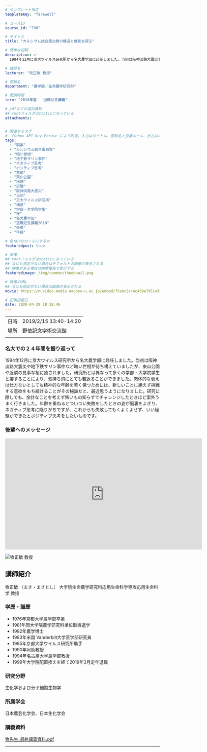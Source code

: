 ```yaml
---
# テンプレート指定
templateKey: "farewell"

# コースID
course_id: "700"

# タイトル
title: "カルシウム結合蛋白質の構造と機能を探る"

# 簡単な説明
description: >-
  1994年12月に京大ウイルス研究所から名大農学部に赴任しました。当初は阪神淡路大震災や地下鉄サリン事件など暗い世相が待ち構えていましたが、東山公園や近隣の見事な桜に癒されました。研究所とは異なって多くの学部・大学院学生と接することにより、気持ち的にとても若返ることができました。肉体的な衰えは仕方ないとしても精神的な年齢を若く保つためには、新しいことに絶えず挑戦する意欲をもち続けることがその秘 ....

# 講師名
lecturer: "牧正敏 教授"

# 部局名
department: "農学部／生命農学研究科"

# 開講時限
term: "2018年度	退職記念講義"

# pdfなどの追加資料
## rootフォルダはstaticになっている
attachments:


# 関連するタグ
# （Yahoo API Key-Phrase により取得。入力はタイトル、部局名と授業ホーム、出力はキーフレーズ（tags））
tags:
  - "脳裏"
  - "カルシウム結合蛋白質"
  - "暗い世相"
  - "地下鉄サリン事件"
  - "ネガティブ思考"
  - "ポジティブ思考"
  - "意欲"
  - "東山公園"
  - "秘訣"
  - "近隣"
  - "阪神淡路大震災"
  - "当初"
  - "京大ウイルス研究所"
  - "構造"
  - "学部・大学院学生"
  - "桜"
  - "名大農学部"
  - "退職記念講義2018"
  - "失敗"
  - "年齢"

# 色付けのロールにするか
featuredpost: true

# 画像
## rootフォルダはstaticになっている
## なにも指定がない場合はデフォルトの画像が表示される
## 映像がある場合は映像優先で表示する
featuredimage: /img/common/thumbnail.png

# 映像のURL
## なにも指定がない場合は画像が表示される
movie: https://nuvideo.media.nagoya-u.ac.jp/embed/75abc2ac4c439a795143356edebffc2cd623dd5b

# 記事投稿日
date: 2020-04-29 10:18:46
---
```


|   |   |
|---|---|
| 日時 | 2019/2/15  13:40-14:20 |
| 場所 | 野依記念学術交流館 |
|   |   |


### 名大での２４年間を振り返って

1994年12月に京大ウイルス研究所から名大農学部に赴任しました。当初は阪神淡路大震災や地下鉄サリン事件など暗い世相が待ち構えていましたが、東山公園や近隣の見事な桜に癒されました。研究所とは異なって多くの学部・大学院学生と接することにより、気持ち的にとても若返ることができました。肉体的な衰えは仕方ないとしても精神的な年齢を若く保つためには、新しいことに絶えず挑戦する意欲をもち続けることがその秘訣だと、最近思うようになりました。研究に際しても、余計なことを考えず怖いもの知らずでチャレンジしたときほど案外うまく行きました。年齢を重ねるとついつい失敗をしたときの姿が脳裏をよぎり、ネガティブ思考に陥りがちですが、これからも失敗してもくよくよせず、いい経験ができたとポジティブ思考をしたいものです。

### 後輩へのメッセージ

<iframe src="https://nuvideo.media.nagoya-u.ac.jp/embed/75abc2ac4c439a795143356edebffc2cd623dd5b" width="640" height="360" frameborder="0" allowfullscreen></iframe>





![牧正敏 教授](https://ocw.nagoya-u.jp/files/700/maki.jpg) 


## 講師紹介

牧正敏 （まき・まさとし） 大学院生命農学研究科応用生命科学専攻応用生命科学 教授

### 学歴・職歴
* 1976年京都大学農学部卒業
* 1981年同大学院農学研究科単位取得退学
* 1982年農学博士
* 1983年米国 Vanderbilt大学医学部研究員
* 1985年京都大学ウイルス研究所助手
* 1990年同助教授
* 1994年名古屋大学農学部教授
* 1999年大学院配置換えを経て2019年3月定年退職

### 研究分野
 生化学および分子細胞生物学 

### 所属学会
日本農芸化学会、日本生化学会


### 講義資料


[牧先生_最終講義資料.pdf](https://ocw.nagoya-u.jp/files/700/maki_final_book.pdf) 



-----